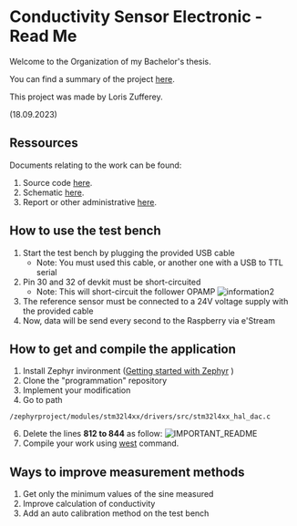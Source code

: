 # Conductivity Sensor Electronic - Read Me
Welcome to the Organization of my Bachelor's thesis. 

You can find a summary of the project [here](thesis-summary.pdf).

This project was made by Loris Zufferey.

(18.09.2023)
## Ressources
Documents relating to the work can be found:
  1. Source code [here](https://github.com/Bachelor-Work-Zufferey/programation).
  2. Schematic [here](https://github.com/Bachelor-Work-Zufferey/electronic).
  3. Report or other administrative [here](https://github.com/Bachelor-Work-Zufferey/administrative).
## How to use the test bench 
  1. Start the test bench by plugging the provided USB cable
     - Note: You must used this cable, or another one with a USB to TTL serial
  2. Pin 30 and 32 of devkit must be short-circuited
     - Note: This will short-circuit the follower OPAMP
![information2](https://github.com/Bachelor-Work-Zufferey/.github/assets/54267681/9f06b5da-e5b5-4741-bee4-51b29b572153)
  3. The reference sensor must be connected to a 24V voltage supply with the provided cable
  4. Now, data will be send every second to the Raspberry via e'Stream

## How to get and compile the application
  1. Install Zephyr invironment ([Getting started with Zephyr](https://docs.zephyrproject.org/latest/develop/getting_started/index.html) )
  2. Clone the "programmation" repository
  3. Implement your modification
  4. Go to path
````
/zephyrproject/modules/stm32l4xx/drivers/src/stm32l4xx_hal_dac.c
```` 
  6. Delete the lines **812 to 844** as follow:
     ![IMPORTANT_README](https://github.com/Bachelor-Work-Zufferey/.github/assets/54267681/8f7b09ba-82e3-45bb-b8ad-afb4b97a76c9)
  8. Compile your work using [west](https://docs.zephyrproject.org/latest/develop/west/index.html) command.

## Ways to improve measurement methods
  1. Get only the minimum values of the sine measured
  2. Improve calculation of conductivity
  3. Add an auto calibration method on the test bench
